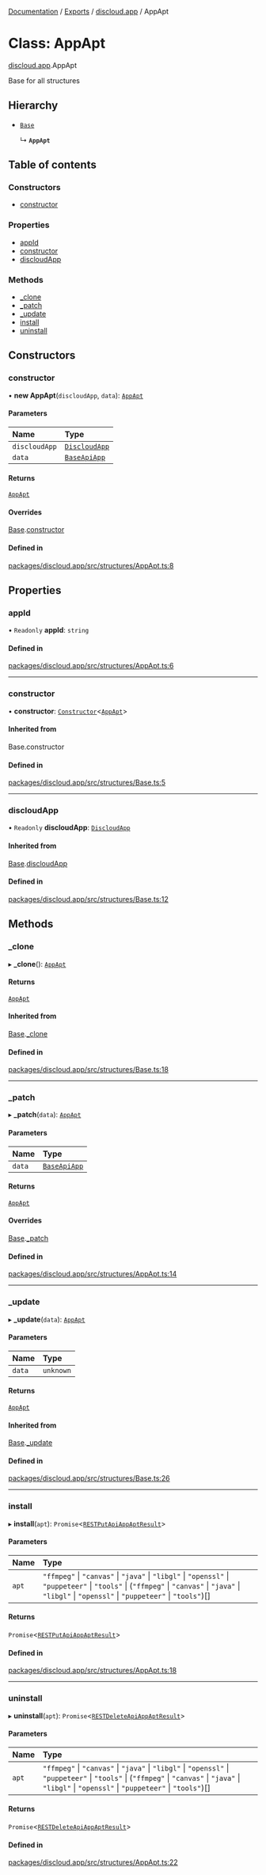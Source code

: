 [Documentation](../README.md) / [Exports](../modules.md) / [discloud.app](../modules/discloud_app.md) / AppApt

# Class: AppApt

[discloud.app](../modules/discloud_app.md).AppApt

Base for all structures

## Hierarchy

- [`Base`](discloud_app.Base.md)

  ↳ **`AppApt`**

## Table of contents

### Constructors

- [constructor](discloud_app.AppApt.md#constructor)

### Properties

- [appId](discloud_app.AppApt.md#appid)
- [constructor](discloud_app.AppApt.md#constructor-1)
- [discloudApp](discloud_app.AppApt.md#discloudapp)

### Methods

- [\_clone](discloud_app.AppApt.md#_clone)
- [\_patch](discloud_app.AppApt.md#_patch)
- [\_update](discloud_app.AppApt.md#_update)
- [install](discloud_app.AppApt.md#install)
- [uninstall](discloud_app.AppApt.md#uninstall)

## Constructors

### constructor

• **new AppApt**(`discloudApp`, `data`): [`AppApt`](discloud_app.AppApt.md)

#### Parameters

| Name | Type |
| :------ | :------ |
| `discloudApp` | [`DiscloudApp`](discloud_app.DiscloudApp.md) |
| `data` | [`BaseApiApp`](../interfaces/discloud_app.BaseApiApp.md) |

#### Returns

[`AppApt`](discloud_app.AppApt.md)

#### Overrides

[Base](discloud_app.Base.md).[constructor](discloud_app.Base.md#constructor)

#### Defined in

[packages/discloud.app/src/structures/AppApt.ts:8](https://github.com/discloud/discloud.app/blob/967320a/packages/discloud.app/src/structures/AppApt.ts#L8)

## Properties

### appId

• `Readonly` **appId**: `string`

#### Defined in

[packages/discloud.app/src/structures/AppApt.ts:6](https://github.com/discloud/discloud.app/blob/967320a/packages/discloud.app/src/structures/AppApt.ts#L6)

___

### constructor

• **constructor**: [`Constructor`](../interfaces/discloud_app.Constructor.md)\<[`AppApt`](discloud_app.AppApt.md)\>

#### Inherited from

Base.constructor

#### Defined in

[packages/discloud.app/src/structures/Base.ts:5](https://github.com/discloud/discloud.app/blob/967320a/packages/discloud.app/src/structures/Base.ts#L5)

___

### discloudApp

• `Readonly` **discloudApp**: [`DiscloudApp`](discloud_app.DiscloudApp.md)

#### Inherited from

[Base](discloud_app.Base.md).[discloudApp](discloud_app.Base.md#discloudapp)

#### Defined in

[packages/discloud.app/src/structures/Base.ts:12](https://github.com/discloud/discloud.app/blob/967320a/packages/discloud.app/src/structures/Base.ts#L12)

## Methods

### \_clone

▸ **_clone**(): [`AppApt`](discloud_app.AppApt.md)

#### Returns

[`AppApt`](discloud_app.AppApt.md)

#### Inherited from

[Base](discloud_app.Base.md).[_clone](discloud_app.Base.md#_clone)

#### Defined in

[packages/discloud.app/src/structures/Base.ts:18](https://github.com/discloud/discloud.app/blob/967320a/packages/discloud.app/src/structures/Base.ts#L18)

___

### \_patch

▸ **_patch**(`data`): [`AppApt`](discloud_app.AppApt.md)

#### Parameters

| Name | Type |
| :------ | :------ |
| `data` | [`BaseApiApp`](../interfaces/discloud_app.BaseApiApp.md) |

#### Returns

[`AppApt`](discloud_app.AppApt.md)

#### Overrides

[Base](discloud_app.Base.md).[_patch](discloud_app.Base.md#_patch)

#### Defined in

[packages/discloud.app/src/structures/AppApt.ts:14](https://github.com/discloud/discloud.app/blob/967320a/packages/discloud.app/src/structures/AppApt.ts#L14)

___

### \_update

▸ **_update**(`data`): [`AppApt`](discloud_app.AppApt.md)

#### Parameters

| Name | Type |
| :------ | :------ |
| `data` | `unknown` |

#### Returns

[`AppApt`](discloud_app.AppApt.md)

#### Inherited from

[Base](discloud_app.Base.md).[_update](discloud_app.Base.md#_update)

#### Defined in

[packages/discloud.app/src/structures/Base.ts:26](https://github.com/discloud/discloud.app/blob/967320a/packages/discloud.app/src/structures/Base.ts#L26)

___

### install

▸ **install**(`apt`): `Promise`\<[`RESTPutApiAppAptResult`](../interfaces/discloud_app.RESTPutApiAppAptResult.md)\>

#### Parameters

| Name | Type |
| :------ | :------ |
| `apt` | ``"ffmpeg"`` \| ``"canvas"`` \| ``"java"`` \| ``"libgl"`` \| ``"openssl"`` \| ``"puppeteer"`` \| ``"tools"`` \| (``"ffmpeg"`` \| ``"canvas"`` \| ``"java"`` \| ``"libgl"`` \| ``"openssl"`` \| ``"puppeteer"`` \| ``"tools"``)[] |

#### Returns

`Promise`\<[`RESTPutApiAppAptResult`](../interfaces/discloud_app.RESTPutApiAppAptResult.md)\>

#### Defined in

[packages/discloud.app/src/structures/AppApt.ts:18](https://github.com/discloud/discloud.app/blob/967320a/packages/discloud.app/src/structures/AppApt.ts#L18)

___

### uninstall

▸ **uninstall**(`apt`): `Promise`\<[`RESTDeleteApiAppAptResult`](../interfaces/discloud_app.RESTDeleteApiAppAptResult.md)\>

#### Parameters

| Name | Type |
| :------ | :------ |
| `apt` | ``"ffmpeg"`` \| ``"canvas"`` \| ``"java"`` \| ``"libgl"`` \| ``"openssl"`` \| ``"puppeteer"`` \| ``"tools"`` \| (``"ffmpeg"`` \| ``"canvas"`` \| ``"java"`` \| ``"libgl"`` \| ``"openssl"`` \| ``"puppeteer"`` \| ``"tools"``)[] |

#### Returns

`Promise`\<[`RESTDeleteApiAppAptResult`](../interfaces/discloud_app.RESTDeleteApiAppAptResult.md)\>

#### Defined in

[packages/discloud.app/src/structures/AppApt.ts:22](https://github.com/discloud/discloud.app/blob/967320a/packages/discloud.app/src/structures/AppApt.ts#L22)
